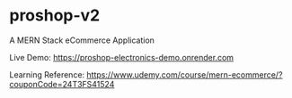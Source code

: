 # proshop-v2
A MERN Stack eCommerce Application

Live Demo: https://proshop-electronics-demo.onrender.com

Learning Reference: https://www.udemy.com/course/mern-ecommerce/?couponCode=24T3FS41524